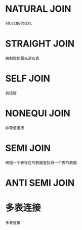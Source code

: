 


# NATURAL JOIN

    对USING的优化

# STRAIGHT JOIN 

    强制优化器先读左表
    
# SELF JOIN

    自连接
    
# NONEQUI JOIN

    非等值连接  
    
    
# SEMI JOIN            

    根据一个表存在的数据查找另一个表的数据

# ANTI SEMI JOIN            



# 多表连接

    多表连接    